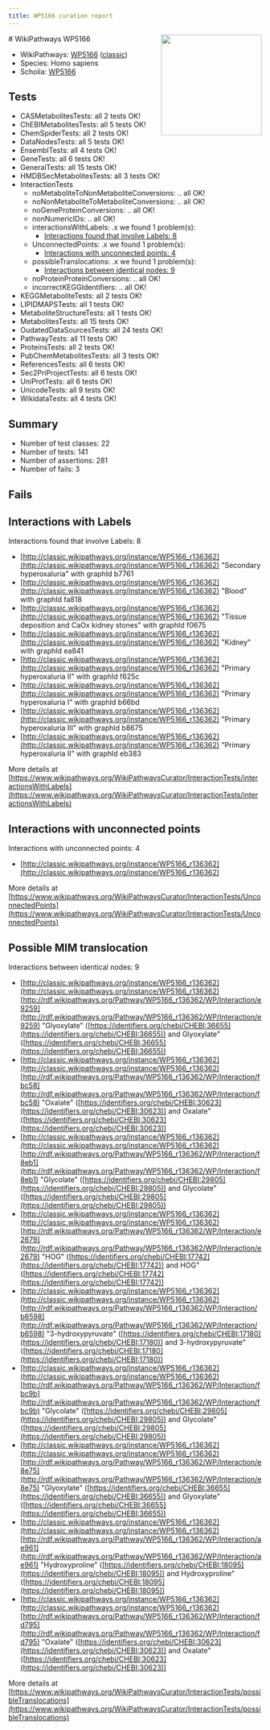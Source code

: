 ```yaml
---
title: WP5166 curation report
---
```


<img style="float: right; width: 200px" src="https://upload.wikimedia.org/wikipedia/commons/thumb/8/83/Wplogo_with_text_500.png/640px-Wplogo_with_text_500.png" />
# WikiPathways WP5166

* WikiPathways: [WP5166](https://wikipathways.org/pathways/WP5166) ([classic](https://classic.wikipathways.org/instance/WP5166))
* Species: Homo sapiens
* Scholia: [WP5166](https://scholia.toolforge.org/wikipathways/WP5166)
## Tests
* CASMetabolitesTests: all 2 tests OK!
* ChEBIMetabolitesTests: all 5 tests OK!
* ChemSpiderTests: all 2 tests OK!
* DataNodesTests: all 5 tests OK!
* EnsemblTests: all 4 tests OK!
* GeneTests: all 6 tests OK!
* GeneralTests: all 15 tests OK!
* HMDBSecMetabolitesTests: all 3 tests OK!
* InteractionTests
    * noMetaboliteToNonMetaboliteConversions: .. all OK!
    * noNonMetaboliteToMetaboliteConversions: .. all OK!
    * noGeneProteinConversions: .. all OK!
    * nonNumericIDs: .. all OK!
    * interactionsWithLabels: .x we found 1 problem(s):
        * [Interactions found that involve Labels: 8](#630d267f)
    * UnconnectedPoints: .x we found 1 problem(s):
        * [Interactions with unconnected points: 4](#35a61adc)
    * possibleTranslocations: .x we found 1 problem(s):
        * [Interactions between identical nodes: 9](#1c11820e)
    * noProteinProteinConversions: .. all OK!
    * incorrectKEGGIdentifiers: .. all OK!
* KEGGMetaboliteTests: all 2 tests OK!
* LIPIDMAPSTests: all 1 tests OK!
* MetaboliteStructureTests: all 1 tests OK!
* MetabolitesTests: all 15 tests OK!
* OudatedDataSourcesTests: all 24 tests OK!
* PathwayTests: all 11 tests OK!
* ProteinsTests: all 2 tests OK!
* PubChemMetabolitesTests: all 3 tests OK!
* ReferencesTests: all 6 tests OK!
* Sec2PriProjectTests: all 6 tests OK!
* UniProtTests: all 6 tests OK!
* UnicodeTests: all 9 tests OK!
* WikidataTests: all 4 tests OK!


## Summary

* Number of test classes: 22
* Number of tests: 141
* Number of assertions: 281
* Number of fails: 3

## Fails

<a name="630d267f" />

## Interactions with Labels

Interactions found that involve Labels: 8

* [http://classic.wikipathways.org/instance/WP5166_r136362](http://classic.wikipathways.org/instance/WP5166_r136362) "Secondary hyperoxaluria" with graphId b7761
* [http://classic.wikipathways.org/instance/WP5166_r136362](http://classic.wikipathways.org/instance/WP5166_r136362) "Blood" with graphId fa818
* [http://classic.wikipathways.org/instance/WP5166_r136362](http://classic.wikipathways.org/instance/WP5166_r136362) "Tissue deposition and CaOx kidney stones" with graphId f0675
* [http://classic.wikipathways.org/instance/WP5166_r136362](http://classic.wikipathways.org/instance/WP5166_r136362) "Kidney" with graphId ea841
* [http://classic.wikipathways.org/instance/WP5166_r136362](http://classic.wikipathways.org/instance/WP5166_r136362) "Primary hyperoxaluria II" with graphId f625c
* [http://classic.wikipathways.org/instance/WP5166_r136362](http://classic.wikipathways.org/instance/WP5166_r136362) "Primary hyperoxaluria I" with graphId b66bd
* [http://classic.wikipathways.org/instance/WP5166_r136362](http://classic.wikipathways.org/instance/WP5166_r136362) "Primary hyperoxaluria III" with graphId b8675
* [http://classic.wikipathways.org/instance/WP5166_r136362](http://classic.wikipathways.org/instance/WP5166_r136362) "Primary hyperoxaluria II" with graphId eb383


More details at [https://www.wikipathways.org/WikiPathwaysCurator/InteractionTests/interactionsWithLabels](https://www.wikipathways.org/WikiPathwaysCurator/InteractionTests/interactionsWithLabels)

<a name="35a61adc" />

## Interactions with unconnected points

Interactions with unconnected points: 4

* [http://classic.wikipathways.org/instance/WP5166_r136362](http://classic.wikipathways.org/instance/WP5166_r136362)


More details at [https://www.wikipathways.org/WikiPathwaysCurator/InteractionTests/UnconnectedPoints](https://www.wikipathways.org/WikiPathwaysCurator/InteractionTests/UnconnectedPoints)

<a name="1c11820e" />

## Possible MIM translocation

Interactions between identical nodes: 9

* [http://classic.wikipathways.org/instance/WP5166_r136362](http://classic.wikipathways.org/instance/WP5166_r136362) [http://rdf.wikipathways.org/Pathway/WP5166_r136362/WP/Interaction/e9259](http://rdf.wikipathways.org/Pathway/WP5166_r136362/WP/Interaction/e9259) "Glyoxylate" ([https://identifiers.org/chebi/CHEBI:36655](https://identifiers.org/chebi/CHEBI:36655)) and 
Glyoxylate" ([https://identifiers.org/chebi/CHEBI:36655](https://identifiers.org/chebi/CHEBI:36655))
* [http://classic.wikipathways.org/instance/WP5166_r136362](http://classic.wikipathways.org/instance/WP5166_r136362) [http://rdf.wikipathways.org/Pathway/WP5166_r136362/WP/Interaction/fbc58](http://rdf.wikipathways.org/Pathway/WP5166_r136362/WP/Interaction/fbc58) "Oxalate" ([https://identifiers.org/chebi/CHEBI:30623](https://identifiers.org/chebi/CHEBI:30623)) and 
Oxalate" ([https://identifiers.org/chebi/CHEBI:30623](https://identifiers.org/chebi/CHEBI:30623))
* [http://classic.wikipathways.org/instance/WP5166_r136362](http://classic.wikipathways.org/instance/WP5166_r136362) [http://rdf.wikipathways.org/Pathway/WP5166_r136362/WP/Interaction/f8eb1](http://rdf.wikipathways.org/Pathway/WP5166_r136362/WP/Interaction/f8eb1) "Glycolate" ([https://identifiers.org/chebi/CHEBI:29805](https://identifiers.org/chebi/CHEBI:29805)) and 
Glycolate" ([https://identifiers.org/chebi/CHEBI:29805](https://identifiers.org/chebi/CHEBI:29805))
* [http://classic.wikipathways.org/instance/WP5166_r136362](http://classic.wikipathways.org/instance/WP5166_r136362) [http://rdf.wikipathways.org/Pathway/WP5166_r136362/WP/Interaction/e2679](http://rdf.wikipathways.org/Pathway/WP5166_r136362/WP/Interaction/e2679) "HOG" ([https://identifiers.org/chebi/CHEBI:17742](https://identifiers.org/chebi/CHEBI:17742)) and 
HOG" ([https://identifiers.org/chebi/CHEBI:17742](https://identifiers.org/chebi/CHEBI:17742))
* [http://classic.wikipathways.org/instance/WP5166_r136362](http://classic.wikipathways.org/instance/WP5166_r136362) [http://rdf.wikipathways.org/Pathway/WP5166_r136362/WP/Interaction/b6598](http://rdf.wikipathways.org/Pathway/WP5166_r136362/WP/Interaction/b6598) "3-hydroxypyruvate" ([https://identifiers.org/chebi/CHEBI:17180](https://identifiers.org/chebi/CHEBI:17180)) and 
3-hydroxypyruvate" ([https://identifiers.org/chebi/CHEBI:17180](https://identifiers.org/chebi/CHEBI:17180))
* [http://classic.wikipathways.org/instance/WP5166_r136362](http://classic.wikipathways.org/instance/WP5166_r136362) [http://rdf.wikipathways.org/Pathway/WP5166_r136362/WP/Interaction/fbc9b](http://rdf.wikipathways.org/Pathway/WP5166_r136362/WP/Interaction/fbc9b) "Glycolate" ([https://identifiers.org/chebi/CHEBI:29805](https://identifiers.org/chebi/CHEBI:29805)) and 
Glycolate" ([https://identifiers.org/chebi/CHEBI:29805](https://identifiers.org/chebi/CHEBI:29805))
* [http://classic.wikipathways.org/instance/WP5166_r136362](http://classic.wikipathways.org/instance/WP5166_r136362) [http://rdf.wikipathways.org/Pathway/WP5166_r136362/WP/Interaction/e8e75](http://rdf.wikipathways.org/Pathway/WP5166_r136362/WP/Interaction/e8e75) "Glyoxylate" ([https://identifiers.org/chebi/CHEBI:36655](https://identifiers.org/chebi/CHEBI:36655)) and 
Glyoxylate" ([https://identifiers.org/chebi/CHEBI:36655](https://identifiers.org/chebi/CHEBI:36655))
* [http://classic.wikipathways.org/instance/WP5166_r136362](http://classic.wikipathways.org/instance/WP5166_r136362) [http://rdf.wikipathways.org/Pathway/WP5166_r136362/WP/Interaction/ae961](http://rdf.wikipathways.org/Pathway/WP5166_r136362/WP/Interaction/ae961) "Hydroxyproline" ([https://identifiers.org/chebi/CHEBI:18095](https://identifiers.org/chebi/CHEBI:18095)) and 
Hydroxyproline" ([https://identifiers.org/chebi/CHEBI:18095](https://identifiers.org/chebi/CHEBI:18095))
* [http://classic.wikipathways.org/instance/WP5166_r136362](http://classic.wikipathways.org/instance/WP5166_r136362) [http://rdf.wikipathways.org/Pathway/WP5166_r136362/WP/Interaction/fd795](http://rdf.wikipathways.org/Pathway/WP5166_r136362/WP/Interaction/fd795) "Oxalate" ([https://identifiers.org/chebi/CHEBI:30623](https://identifiers.org/chebi/CHEBI:30623)) and 
Oxalate" ([https://identifiers.org/chebi/CHEBI:30623](https://identifiers.org/chebi/CHEBI:30623))


More details at [https://www.wikipathways.org/WikiPathwaysCurator/InteractionTests/possibleTranslocations](https://www.wikipathways.org/WikiPathwaysCurator/InteractionTests/possibleTranslocations)

